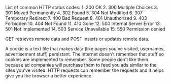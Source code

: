 List of common HTTP status codes:
    1. 200 OK
    2. 300 Multiple Choices
    3. 301 Moved Permanently
    4. 302 Found
    5. 304 Not Modified
    6. 307 Temporary Redirect
    7. 400 Bad Request
    8. 401 Unauthorized
    9. 403 Forbidden
    10. 404 Not Found
    11. 410 Gone
    12. 500 Internal Server Error
    13. 501 Not Implemented
    14. 503 Service Unavailable
    15. 550 Permission denied

GET retrieves remote data and POST inserts or updates remote data.

A cookie is a text file that makes data (like pages you've visited, usernames, advertisement stuff) persistant. The internet doesn't remember that stuff so cookies are implemented to remember. Some people don't like them because ad companies will purchase them to feed you ads similar to the sites you've visited. HTTP requests can remember the requests and it helps give you the browser a better experience.